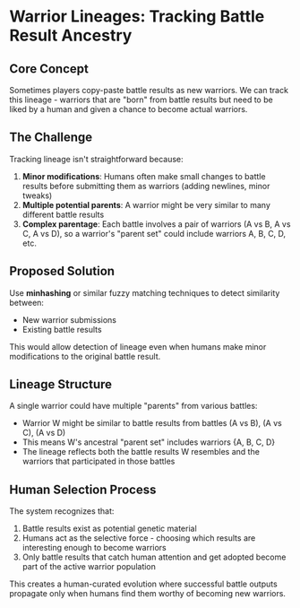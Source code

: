 # Warrior Lineages: Tracking Battle Result Ancestry

## Core Concept

Sometimes players copy-paste battle results as new warriors. We can track this lineage - warriors that are "born" from battle results but need to be liked by a human and given a chance to become actual warriors.

## The Challenge

Tracking lineage isn't straightforward because:

1. **Minor modifications**: Humans often make small changes to battle results before submitting them as warriors (adding newlines, minor tweaks)
2. **Multiple potential parents**: A warrior might be very similar to many different battle results
3. **Complex parentage**: Each battle involves a pair of warriors (A vs B, A vs C, A vs D), so a warrior's "parent set" could include warriors A, B, C, D, etc.

## Proposed Solution

Use **minhashing** or similar fuzzy matching techniques to detect similarity between:
- New warrior submissions 
- Existing battle results

This would allow detection of lineage even when humans make minor modifications to the original battle result.

## Lineage Structure

A single warrior could have multiple "parents" from various battles:
- Warrior W might be similar to battle results from battles (A vs B), (A vs C), (A vs D)
- This means W's ancestral "parent set" includes warriors {A, B, C, D}
- The lineage reflects both the battle results W resembles and the warriors that participated in those battles

## Human Selection Process

The system recognizes that:
1. Battle results exist as potential genetic material
2. Humans act as the selective force - choosing which results are interesting enough to become warriors
3. Only battle results that catch human attention and get adopted become part of the active warrior population

This creates a human-curated evolution where successful battle outputs propagate only when humans find them worthy of becoming new warriors.
